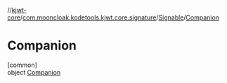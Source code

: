 //[kjwt-core](../../../../index.md)/[com.mooncloak.kodetools.kjwt.core.signature](../../index.md)/[Signable](../index.md)/[Companion](index.md)

# Companion

[common]\
object [Companion](index.md)
